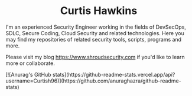<h1 align="center">Curtis Hawkins</h1>
<p>
I'm an experienced Security Engineer working in the fields of DevSecOps, SDLC, Secure Coding, Cloud Security and related technologies. Here you may find my repositories of related security tools, scripts, programs and more.
  
Please visit my blog https://www.shroudsecurity.com if you'd like to learn more or collaborate.
</p>
[![Anurag's GitHub stats](https://github-readme-stats.vercel.app/api?username=Curtish96)](https://github.com/anuraghazra/github-readme-stats)
<div />
